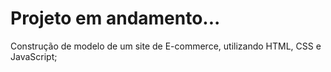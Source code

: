 # Projeto em andamento...

Construção de modelo de um site de E-commerce, utilizando HTML, CSS e JavaScript;
